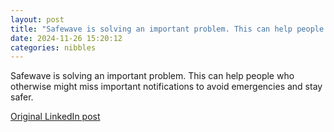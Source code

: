 ```yaml
---
layout: post
title: "Safewave is solving an important problem. This can help people who otherwise might miss important notifications to avoid emergencies and stay safer."
date: 2024-11-26 15:20:12
categories: nibbles
---
```


Safewave is solving an important problem. This can help people who otherwise might miss important notifications to avoid emergencies and stay safer.

[Original LinkedIn post](https://www.linkedin.com/feed/update/urn%3Ali%3Ashare%3A7267195446224121858)
